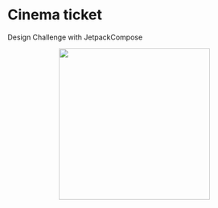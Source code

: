 # Cinema ticket
Design Challenge with JetpackCompose

<p align="center">
 <img src='https://github.com/javacl/cinema-ticket/assets/45559398/41f3cf2e-8a35-4453-bcf8-8c79256c404a.png' width='300'>
</p>
